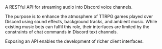 A RESTful API for streaming audio into Discord voice channels.

The purpose is to enhance the atmosphere of TTRPG games played over Discord using sound effects, background tracks, and ambient music. While existing music bots can fulfil this role, their interfaces are limited by the constraints of chat commands in Discord text channels.

Exposing an API enables the development of richer client interfaces.
